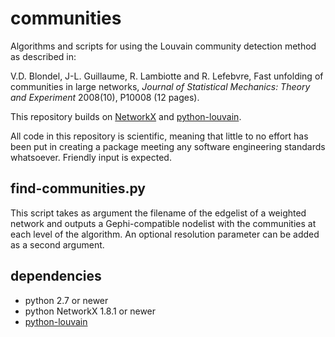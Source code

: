 # communities
Algorithms and scripts for using the Louvain community detection method as 
described in:

V.D. Blondel, J-L. Guillaume, R. Lambiotte and R. Lefebvre, 
Fast unfolding of communities in large networks, 
_Journal of Statistical Mechanics: Theory and Experiment_ 2008(10), 
P10008 (12 pages). 

This repository builds on 
[NetworkX](https://networkx.github.io) and
[python-louvain](https://bitbucket.org/taynaud/python-louvain). 

All code in this repository is scientific, meaning that little to no effort has 
been put in creating a package meeting any software engineering standards 
whatsoever. Friendly input is expected. 

## find-communities.py

This script takes as argument the filename of the edgelist of a weighted network 
and outputs a Gephi-compatible nodelist with the communities at each level of 
the algorithm. 
An optional resolution parameter can be added as a second argument. 

## dependencies

* python 2.7 or newer
* python NetworkX 1.8.1 or newer
* [python-louvain](https://bitbucket.org/taynaud/python-louvain)

